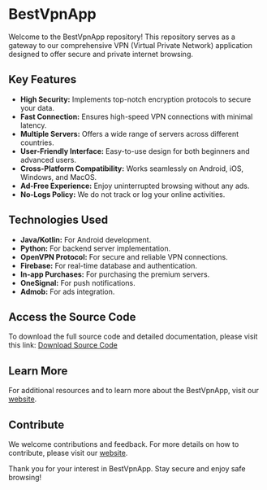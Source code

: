 <body>
  <h1>BestVpnApp</h1>
  <p>Welcome to the BestVpnApp repository! This repository serves as a gateway to our comprehensive VPN (Virtual Private Network) application designed to offer secure and private internet browsing.</p>
  
  <h2>Key Features</h2>
  <ul>
    <li><strong>High Security:</strong> Implements top-notch encryption protocols to secure your data.</li>
    <li><strong>Fast Connection:</strong> Ensures high-speed VPN connections with minimal latency.</li>
    <li><strong>Multiple Servers:</strong> Offers a wide range of servers across different countries.</li>
    <li><strong>User-Friendly Interface:</strong> Easy-to-use design for both beginners and advanced users.</li>
    <li><strong>Cross-Platform Compatibility:</strong> Works seamlessly on Android, iOS, Windows, and MacOS.</li>
    <li><strong>Ad-Free Experience:</strong> Enjoy uninterrupted browsing without any ads.</li>
    <li><strong>No-Logs Policy:</strong> We do not track or log your online activities.</li>
  </ul>
  
  <h2>Technologies Used</h2>
  <ul>
    <li><strong>Java/Kotlin:</strong> For Android development.</li>
    <li><strong>Python:</strong> For backend server implementation.</li>
    <li><strong>OpenVPN Protocol:</strong> For secure and reliable VPN connections.</li>
    <li><strong>Firebase:</strong> For real-time database and authentication.</li>
    <li><strong>In-app Purchases:</strong> For purchasing the premium servers.</li>
    <li><strong>OneSignal:</strong> For push notifications.</li>
    <li><strong>Admob:</strong> For ads integration.</li>
  </ul>
  
  <h2>Access the Source Code</h2>
  <p>To download the full source code and detailed documentation, please visit this link: <a href="https://www.octalops.com/category/android/">Download Source Code</a></p>
  
  <h2>Learn More</h2>
  <p>For additional resources and to learn more about the BestVpnApp, visit our <a href="https://www.octalops.com/category/android/">website</a>.</p>
  
  <h2>Contribute</h2>
  <p>We welcome contributions and feedback. For more details on how to contribute, please visit our <a href="https://www.octalops.com/category/android/">website</a>.</p>
  
  <p>Thank you for your interest in BestVpnApp. Stay secure and enjoy safe browsing!</p>
</body>
</html>
